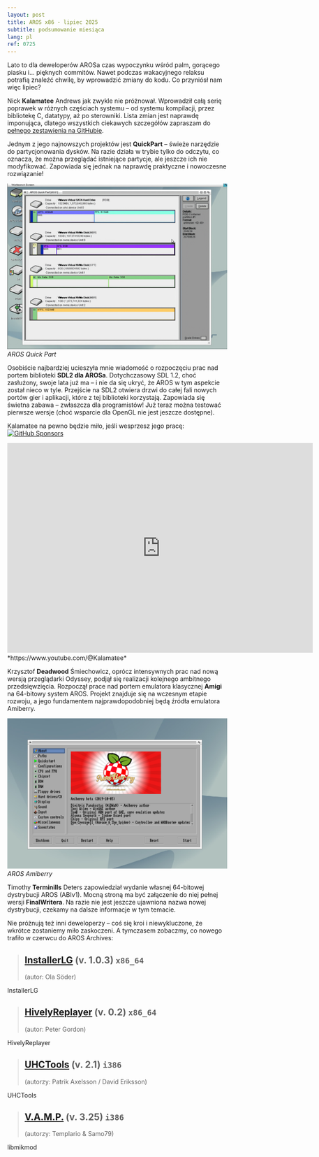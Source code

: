 ```yaml
---
layout: post
title: AROS x86 - lipiec 2025
subtitle: podsumowanie miesiąca
lang: pl
ref: 0725
---
```


Lato to dla deweloperów AROSa czas wypoczynku wśród palm, gorącego piasku i... pięknych commitów. Nawet podczas wakacyjnego relaksu potrafią znaleźć chwilę, by wprowadzić zmiany do kodu. Co przyniósł nam więc lipiec?

Nick **Kalamatee** Andrews jak zwykle nie próżnował. Wprowadził całą serię poprawek w różnych częściach systemu – od systemu kompilacji, przez bibliotekę C, datatypy, aż po sterowniki. Lista zmian jest naprawdę imponująca, dlatego wszystkich ciekawych szczegółów zapraszam do [pełnego zestawienia na GitHubie](https://github.com/aros-development-team/AROS/commits?author=Kalamatee&since=2025-07-01&until=2025-07-31).

Jednym z jego najnowszych projektów jest **QuickPart** – świeże narzędzie do partycjonowania dysków. Na razie działa w trybie tylko do odczytu, co oznacza, że można przeglądać istniejące partycje, ale jeszcze ich nie modyfikować. Zapowiada się jednak na naprawdę praktyczne i nowoczesne rozwiązanie!

![Quickpart](/assets/img/0725/quickpart.png)  
*AROS Quick Part*

Osobiście najbardziej ucieszyła mnie wiadomość o rozpoczęciu prac nad portem biblioteki **SDL2 dla AROSa**. Dotychczasowy SDL 1.2, choć zasłużony, swoje lata już ma – i nie da się ukryć, że AROS w tym aspekcie został nieco w tyle. Przejście na SDL2 otwiera drzwi do całej fali nowych portów gier i aplikacji, które z tej biblioteki korzystają. Zapowiada się świetna zabawa – zwłaszcza dla programistów! Już teraz można testować pierwsze wersje (choć wsparcie dla OpenGL nie jest jeszcze dostępne).  

Kalamatee na pewno będzie miło, jeśli wesprzesz jego pracę:  
[![GitHub Sponsors](https://img.shields.io/github/sponsors/Kalamatee)](https://img.shields.io/github/sponsors/Kalamatee?style=flat
)  
<iframe width="700" height="480" src="https://www.youtube.com/embed/VzzCPzGYTVs" title="AROS64 UEFI Test" frameborder="0" allow="accelerometer; autoplay; clipboard-write; encrypted-media; gyroscope; picture-in-picture; web-share" referrerpolicy="strict-origin-when-cross-origin" allowfullscreen></iframe>
*https://www.youtube.com/@Kalamatee*

Krzysztof **Deadwood** Śmiechowicz, oprócz intensywnych prac nad nową wersją przeglądarki Odyssey, podjął się realizacji kolejnego ambitnego przedsięwzięcia. Rozpoczął prace nad portem emulatora klasycznej **Amigi** na 64-bitowy system AROS. Projekt znajduje się na wczesnym etapie rozwoju, a jego fundamentem najprawdopodobniej będą źródła emulatora Amiberry.

![Quickpart](/assets/img/0725/amiberry3.png)  
*AROS Amiberry*

Timothy **Terminills** Deters zapowiedział wydanie własnej 64-bitowej dystrybucji AROS (ABIv1). Mocną stroną ma być załączenie do niej pełnej wersji **FinalWritera**. Na razie nie jest jeszcze ujawniona nazwa nowej dystrybucji, czekamy na dalsze informacje w tym temacie.


Nie próżnują też inni deweloperzy – coś się kroi i niewykluczone, że wkrótce zostaniemy miło zaskoczeni. A tymczasem zobaczmy, co nowego trafiło w czerwcu do AROS Archives:

> ## [InstallerLG](https://archives.arosworld.org/?function=showfile&file=utility/installerlg-v1.0.3.x86_64-aros-v11.zip) (v. 1.0.3) `x86_64`
> (autor:	Ola Söder)

InstallerLG

> ## [HivelyReplayer](https://archives.arosworld.org/?function=showfile&file=audio/play/hivelyreplay.x86_64-aros-v11.zip) (v. 0.2) `x86_64`
> (autor:	Peter Gordon)

HivelyReplayer

> ## [UHCTools](https://archives.arosworld.org/?function=showfile&file=utility/misc/uhctools.i386-aros.lha) (v. 2.1) `i386`
> (autorzy:	Patrik Axelsson / David Eriksson)

UHCTools

> ## [V.A.M.P.](https://archives.arosworld.org/?function=showfile&file=video/play/vamp.lha) (v. 3.25) `i386`
> (autorzy:	Templario & Samo79)

libmikmod

